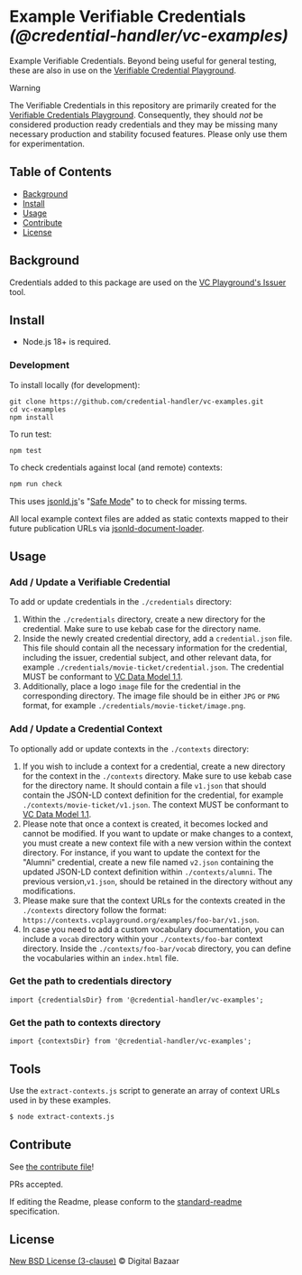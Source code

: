 # Example Verifiable Credentials _(@credential-handler/vc-examples)_

Example Verifiable Credentials. Beyond being useful for general testing, these
are also in use on the [Verifiable Credential Playground](https://vcplayground.org/).

> [!WARNING]
> The Verifiable Credentials in this repository are primarily created for the
> [Verifiable Credentials Playground](https://vcplayground.org/). Consequently,
> they should _not_ be considered production ready credentials and they may be
> missing many necessary production and stability focused features. Please only
> use them for experimentation.

## Table of Contents

- [Background](#background)
- [Install](#install)
- [Usage](#usage)
- [Contribute](#contribute)
- [License](#license)

## Background

Credentials added to this package are used on the [VC Playground's Issuer](https://vcplayground.org/issuer)
tool.

## Install

- Node.js 18+ is required.

### Development

To install locally (for development):

```
git clone https://github.com/credential-handler/vc-examples.git
cd vc-examples
npm install
```

To run test:

```
npm test
```

To check credentials against local (and remote) contexts:

```sh
npm run check
```

This uses [jsonld.js](https://github.com/digitalbazaar/jsonld.js)'s
"[Safe Mode](https://github.com/digitalbazaar/jsonld.js?tab=readme-ov-file#safe-mode)"
to to check for missing terms.

All local example context files are added as static contexts mapped to their
future publication URLs via
[jsonld-document-loader](https://github.com/digitalbazaar/jsonld-document-loader).

## Usage

### Add / Update a Verifiable Credential

To add or update credentials in the `./credentials` directory:

1. Within the `./credentials` directory, create a new directory for the
credential. Make sure to use kebab case for the directory name.
2. Inside the newly created credential directory, add a `credential.json` file.
This file should contain all the necessary information for the credential,
including the issuer, credential subject, and other relevant data, for example
`./credentials/movie-ticket/credential.json`. The credential MUST be conformant
to [VC Data Model 1.1](https://www.w3.org/TR/vc-data-model#credentials).
3. Additionally, place a logo `image` file for the credential in the
corresponding directory. The image file should be in either `JPG` or `PNG`
format, for example `./credentials/movie-ticket/image.png`.

### Add / Update a Credential Context

To optionally add or update contexts in the `./contexts` directory:

1. If you wish to include a context for a credential, create a new directory
for the context in the `./contexts` directory. Make sure to use kebab case for
the directory name. It should contain a file `v1.json` that should contain the
JSON-LD context definition for the credential, for example
`./contexts/movie-ticket/v1.json`. The context MUST be conformant
to [VC Data Model 1.1](https://www.w3.org/TR/vc-data-model/#contexts).
2. Please note that once a context is created, it becomes locked and cannot be
modified. If you want to update or make changes to a context, you must create a
new context file with a new version within the context directory. For instance,
if you want to update the context for the "Alumni" credential, create a new file
named `v2.json` containing the updated JSON-LD context definition within
`./contexts/alumni`. The previous version,`v1.json`, should be retained in the
directory without any modifications.
3. Please make sure that the context URLs for the contexts created in the
`./contexts` directory follow the format:
`https://contexts.vcplayground.org/examples/foo-bar/v1.json`.
4. In case you need to add a custom vocabulary documentation, you can include a
`vocab` directory within your `./contexts/foo-bar` context directory. Inside the
`./contexts/foo-bar/vocab` directory, you can define the vocabularies within an
`index.html` file.

### Get the path to credentials directory
```
import {credentialsDir} from '@credential-handler/vc-examples';
```

### Get the path to contexts directory
```
import {contextsDir} from '@credential-handler/vc-examples';
```

## Tools

Use the `extract-contexts.js` script to generate an array of context URLs used
in by these examples.

```sh
$ node extract-contexts.js
```

## Contribute

See [the contribute file](https://github.com/digitalbazaar/bedrock/blob/master/CONTRIBUTING.md)!

PRs accepted.

If editing the Readme, please conform to the
[standard-readme](https://github.com/RichardLitt/standard-readme) specification.

## License

[New BSD License (3-clause)](LICENSE) © Digital Bazaar
